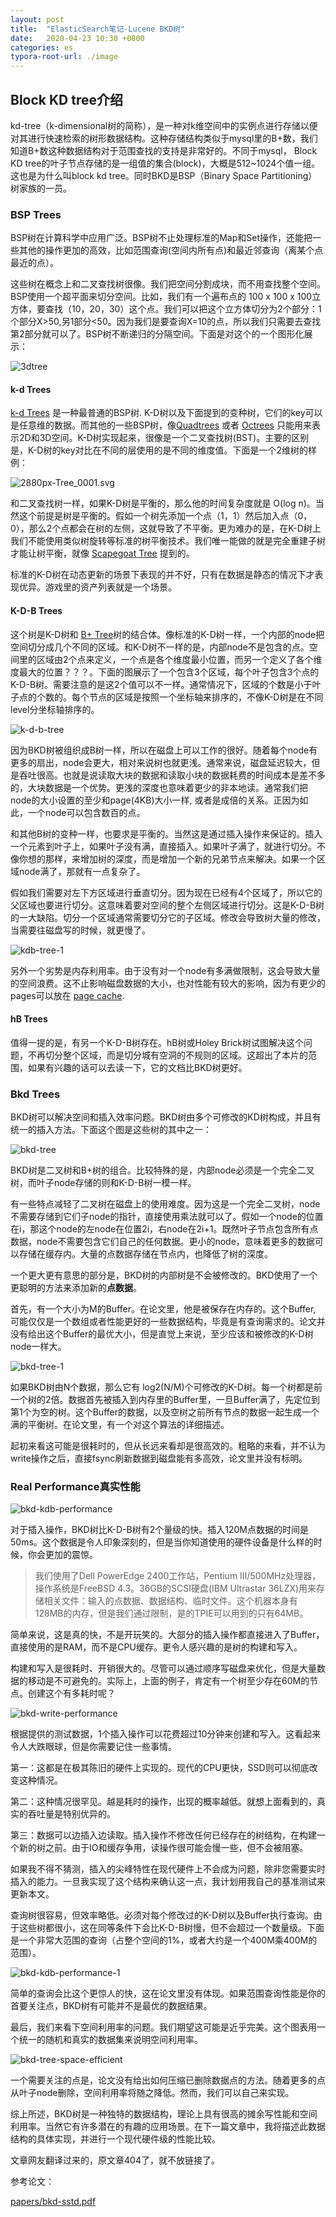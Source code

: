 ```yaml
---
layout: post
title:  "ElasticSearch笔记-Lucene BKD树"
date:   2020-04-23 10:30 +0800
categories: es
typora-root-url: ./image
---
```


## Block KD tree介绍

kd-tree（k-dimensional树的简称），是一种对k维空间中的实例点进行存储以便对其进行快速检索的树形数据结构。这种存储结构类似于mysql里的B+数，我们知道B+数这种数据结构对于范围查找的支持是非常好的。不同于mysql， Block KD tree的叶子节点存储的是一组值的集合(block)，大概是512~1024个值一组。这也是为什么叫block kd tree。同时BKD是BSP（Binary Space Partitioning）树家族的一员。

### BSP Trees

BSP树在计算科学中应用广泛。BSP树不止处理标准的Map和Set操作，还能把一些其他的操作更加的高效，比如范围查询(空间内所有点)和最近邻查询（离某个点最近的点）。

这些树在概念上和二叉查找树很像。我们把空间分割成块，而不用查找整个空间。BSP使用一个超平面来切分空间。比如，我们有一个遍布点的 100 x 100 x 100立方体，要查找（10，20，30）这个点。我们可以把这个立方体切分为2个部分：1个部分X>50,另1部分<50。因为我们是要查询X=10的点，所以我们只需要去查找第2部分就可以了。BSP树不断递归的分隔空间。下面是对这个的一个图形化展示：

![3dtree](/../../image/es/3dtree.png)

#### k-d Trees

[k-d Trees](https://en.wikipedia.org/wiki/K-d_tree) 是一种最普通的BSP树. K-D树以及下面提到的变种树，它们的key可以是任意维的数据。而其他的一些BSP树，像[Quadtrees](https://en.wikipedia.org/wiki/Quadtree) 或者 [Octrees](https://en.wikipedia.org/wiki/Octree) 只能用来表示2D和3D空间。K-D树实现起来，很像是一个二叉查找树(BST)。主要的区别是，K-D树的key对比在不同的层使用的是不同的维度值。下面是一个2维树的样例：

![2880px-Tree_0001.svg](/es/2880px-Tree_0001.svg.png)

和二叉查找树一样，如果K-D树是平衡的，那么他的时间复杂度就是 O(log n)。当然这个前提是树是平衡的。假如一个树先添加一个点（1，1）然后加入点（0，0），那么2个点都会在树的左侧，这就导致了不平衡。更为难办的是，在K-D树上我们不能使用类似树旋转等标准的树平衡技术。我们唯一能做的就是完全重建子树才能让树平衡，就像 [Scapegoat Tree](https://en.wikipedia.org/wiki/Scapegoat_tree) 提到的。

标准的K-D树在动态更新的场景下表现的并不好，只有在数据是静态的情况下才表现优异。游戏里的资产列表就是一个场景。

#### K-D-B Trees

这个树是K-D树和 [B+ Tree](https://en.wikipedia.org/wiki/B%2B_tree)树的结合体。像标准的K-D树一样，一个内部的node把空间切分成几个不同的区域。和K-D树不一样的是，内部node不是包含的点。空间里的区域由2个点来定义，一个点是各个维度最小位置，而另一个定义了各个维度最大的位置？？？。下面的图展示了一个包含3个区域，每个叶子包含3个点的K-D-B树。需要注意的是这2个值可以不一样。通常情况下，区域的个数是小于叶子点的个数的。每个节点的区域是按照一个坐标轴来排序的，不像K-D树是在不同level分坐标轴排序的。

![k-d-b-tree](/es/k-d-b-tree.png)

因为BKD树被组织成B树一样，所以在磁盘上可以工作的很好。随着每个node有更多的扇出，node会更大，相对来说树也就更浅。通常来说，磁盘延迟较大，但是吞吐很高。也就是说读取大块的数据和读取小块的数据耗费的时间成本是差不多的，大块数据是一个优势。更浅的深度也意味着更少的非本地读。通常我们把node的大小设置的至少和page(4KB)大小一样, 或者是成倍的关系。正因为如此，一个node可以包含数百的点。

和其他B树的变种一样，也要求是平衡的。当然这是通过插入操作来保证的。插入一个元素到叶子上，如果叶子没有满，直接插入。如果叶子满了，就进行切分。不像你想的那样，来增加树的深度，而是增加一个新的兄弟节点来解决。如果一个区域node满了，那就有一点复杂了。

假如我们需要对左下方区域进行垂直切分。因为现在已经有4个区域了，所以它的父区域也要进行切分。这意味着要对空间的整个左侧区域进行切分。这是K-D-B树的一大缺陷。切分一个区域通常需要切分它的子区域。修改会导致树大量的修改，当需要往磁盘写的时候，就更慢了。

![kdb-tree-1](/es/kdb-tree-1.png)

另外一个劣势是内存利用率。由于没有对一个node有多满做限制，这会导致大量的空间浪费。这不止影响磁盘数据的大小，也对性能有较大的影响，因为有更少的pages可以放在 [page cache](http://duartes.org/gustavo/blog/post/page-cache-the-affair-between-memory-and-files/).

#### hB Trees

值得一提的是，有另一个K-D-B树存在。hB树或Holey Brick树试图解决这个问题，不再切分整个区域，而是切分城有空洞的不规则的区域。这超出了本片的范围，如果有兴趣的话可以去读一下，它的文档比BKD树更好。

### Bkd Trees

BKD树可以解决空间和插入效率问题。BKD树由多个可修改的KD树构成，并且有统一的插入方法。下面这个图是这些树的其中之一：

![bkd-tree](/es/bkd-tree.png)

BKD树是二叉树和B+树的组合。比较特殊的是，内部node必须是一个完全二叉树，而叶子node存储的则和K-D-B树一模一样。

有一些特点减轻了二叉树在磁盘上的使用难度。因为这是一个完全二叉树，node不需要存储到它们子node的指针，直接使用乘法就可以了。假如一个node的位置在i，那这个node的左node在位置2i，右node在2i+1。既然叶子节点包含所有点数据，node不需要包含它们自己的任何数据。更小的node，意味着更多的数据可以存储在缓存内。大量的点数据存储在节点内，也降低了树的深度。

一个更大更有意思的部分是，BKD树的内部树是不会被修改的。BKD使用了一个更聪明的方法来添加新的**点数据**。

首先，有一个大小为M的Buffer。在论文里，他是被保存在内存的。这个Buffer, 可能仅仅是一个数组或者性能更好的一些数据结构，毕竟是有查询需求的。论文并没有给出这个Buffer的最优大小，但是直觉上来说，至少应该和被修改的K-D树node一样大。

![bkd-tree-1](/es/bkd-tree-1.png)

如果BKD树由N个数据，那么它有 log2(N/M)个可修改的K-D树。每一个树都是前一个树的2倍。数据首先被插入到内存里的Buffer里，一旦Buffer满了，先定位到第1个为空的树。这个Buffer的数据，以及空树之前所有节点的数据一起生成一个满的平衡树。在论文里，有一个对这个算法的详细描述。

起初来看这可能是很耗时的，但从长远来看却是很高效的。粗略的来看，并不认为write操作之后，直接fsync刷新数据到磁盘能有多高效，论文里并没有标明。

### Real Performance真实性能

![bkd-kdb-performance](/es/bkd-kdb-performance.png)

对于插入操作，BKD树比K-D-B树有2个量级的快。插入120M点数据的时间是50ms。这个数据是令人印象深刻的，但是当你知道使用的硬件设备是什么样的时候，你会更加的震惊。

> 我们使用了Dell PowerEdge 2400工作站，Pentium III/500MHz处理器，操作系统是FreeBSD 4.3。36GB的SCSI硬盘(IBM Ultrastar 36LZX)用来存储相关文件：输入的点数据、数据结构、临时文件。这个机器本身有128MB的内存，但是我们通过限制，是的TPIE可以用到的只有64MB。

简单来说，这是真的快，不是开玩笑的。大部分的插入操作都直接进入了Buffer，直接使用的是RAM，而不是CPU缓存。更令人感兴趣的是树的构建和写入。

构建和写入是很耗时、开销很大的。尽管可以通过顺序写磁盘来优化，但是大量数据的移动是不可避免的。实际上，上面的例子，肯定有一个树至少存在60M的节点。创建这个有多耗时呢？

![bkd-write-performance](/es/bkd-write-performance.png)

根据提供的测试数据，1个插入操作可以花费超过10分钟来创建和写入。这看起来令人大跌眼球，但是你需要记住一些事情。

第一：这都是在极其陈旧的硬件上实现的。现代的CPU更快，SSD则可以彻底改变这种情况。

第二：这种情况很罕见。越是耗时的操作，出现的概率越低。就想上面看到的，真实的吞吐量是特别优异的。

第三：数据可以边插入边读取。插入操作不修改任何已经存在的树结构，在构建一个新的树之前。由于IO和缓存争用，读操作很可能会慢一些，但不会被阻塞。

如果我不得不猜测，插入的尖峰特性在现代硬件上不会成为问题，除非您需要实时插入的能力。一旦我实现了这个结构来确认这一点，我计划用我自己的基准测试来更新本文。

查询树很容易，但效率略低。必须对每个修改过的K-D树以及Buffer执行查询。由于这些树都很小，这在同等条件下会比K-D-B树慢，但不会超过一个数量级。下面是一个非常大范围的查询（占整个空间的1%，或者大约是一个400M乘400M的范围）。

![bkd-kdb-performance-1](/es/bkd-kdb-performance-1.png)

简单的查询会比这个更惊人的快，这在论文里没有体现。如果范围查询性能是你的首要关注点，BKD树有可能并不是最优的数据结果。

最后，我们来看下空间利用率的问题。我们期望这可能是近乎完美。这个图表用一个统一的随机和真实的数据集来说明空间利用率。

![bkd-tree-space-efficient](/es/bkd-tree-space-efficient.png)

一个需要关注的点是，论文没有给出如何压缩已删除数据点的方法。随着更多的点从叶子node删除，空间利用率将随之降低。然而，我们可以自己来实现。

综上所述，BKD树是一种独特的数据结构，理论上具有很高的摊余写性能和空间利用率。当然它有许多潜在的有趣的应用场景。在下一篇文章中，我将描述此数据结构的具体实现，并进行一个现代硬件级的性能比较。



文章网友翻译过来的，原文章404了，就不放链接了。

参考论文：

[papers/bkd-sstd.pdf](https://users.cs.duke.edu/~pankaj/publications/papers/bkd-sstd.pdf)

